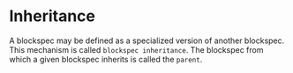 # Inheritance

A blockspec may be defined as a specialized version of another blockspec. This mechanism is called `blockspec inheritance`. The blockspec from which a given blockspec inherits is called the `parent`.
